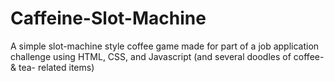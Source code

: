 Caffeine-Slot-Machine
=====================

A simple slot-machine style coffee game
made for part of a job application challenge
using HTML, CSS, and Javascript
(and several doodles of coffee- & tea- related items)